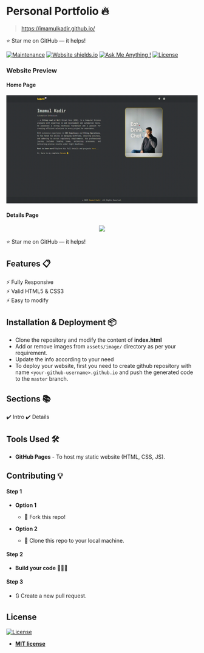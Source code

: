 # Personal Portfolio 🔥

> https://imamulkadir.github.io/

:star: Star me on GitHub — it helps!

[![Maintenance](https://img.shields.io/badge/maintained-yes-green.svg)](https://github.com/imamulkadir/imamulkadir.github.io/commits/master)
[![Website shields.io](https://img.shields.io/badge/website-up-yellow)](http://imamulkadir.github.io/)
[![Ask Me Anything !](https://img.shields.io/badge/ask%20me-linkedin-1abc9c.svg)](https://www.linkedin.com/in/imamulkadir/)
[![License](http://img.shields.io/:license-mit-blue.svg?style=flat-square)](http://badges.mit-license.org)

### Website Preview

#### Home Page

<p align="center"> 
  <kbd>
    <a href="https://imamulkadir.github.io" target="_blank"><img src="./assets/images/index.gif">
  </a>
  </kbd>
</p>

#### Details Page

<p align="center"> 
  <kbd>
    <a href="https://imamulkadir.github.io" target="_blank"><img src="./assets/images/details.gif">
  </a>
  </kbd>
</p>

:star: Star me on GitHub — it helps!

## Features 📋

⚡️ Fully Responsive\
⚡️ Valid HTML5 & CSS3\
⚡️ Easy to modify

## Installation & Deployment 📦

- Clone the repository and modify the content of <b>index.html</b>
- Add or remove images from `assets/image/` directory as per your requirement.
- Update the info according to your need
- To deploy your website, first you need to create github repository with name `<your-github-username>.github.io` and push the generated code to the `master` branch.

## Sections 📚

✔️ Intro
✔️ Details

## Tools Used 🛠️

- <b>GitHub Pages</b> - To host my static website (HTML, CSS, JS).

## Contributing 💡

#### Step 1

- **Option 1**

  - 🍴 Fork this repo!

- **Option 2**
  - 👯 Clone this repo to your local machine.

#### Step 2

- **Build your code** 🔨🔨🔨

#### Step 3

- 🔃 Create a new pull request.

## License

[![License](http://img.shields.io/:license-mit-blue.svg?style=flat-square)](http://badges.mit-license.org)

- **[MIT license](http://opensource.org/licenses/mit-license.php)**
